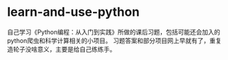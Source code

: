 # learn-and-use-python
自己学习《Python编程：从入门到实践》所做的课后习题，包括可能还会加入的python爬虫和科学计算相关的小项目。
习题答案和部分项目网上早就有了，重复造轮子没啥意义，主要是给自己练练手。

